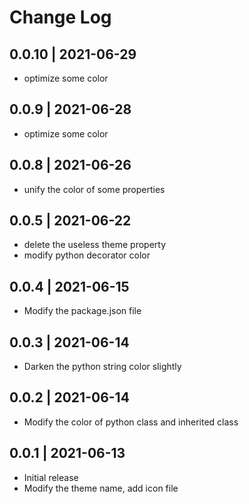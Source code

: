 # Change Log

## 0.0.10 | 2021-06-29
- optimize some color

## 0.0.9 | 2021-06-28
- optimize some color

## 0.0.8 | 2021-06-26
- unify the color of some properties

## 0.0.5 | 2021-06-22
- delete the useless theme property
- modify python decorator color

## 0.0.4 | 2021-06-15
- Modify the package.json file

## 0.0.3 | 2021-06-14
- Darken the python string color slightly

## 0.0.2 | 2021-06-14

- Modify the color of python class and inherited class

## 0.0.1 | 2021-06-13

- Initial release
- Modify the theme name, add icon file